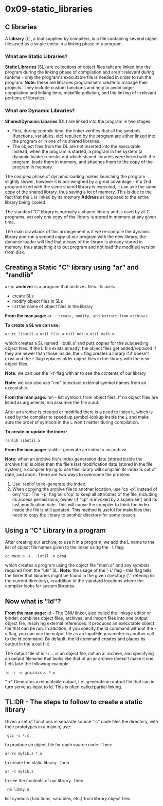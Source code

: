 # 0x09-static_libraries


## C libraries
A **Library** (L), a tool supplied by compilers, is a file containing several object filesused as a single entity in a linking phase of a program.


### What are Static Libraries?
**Static Libraries** (SL) are collections of object files taht are linked into the program during the linking phase of compilation and aren't relevant during runtime - only the program's executable file is needed in order to run the program. 
**Note:** these are libraries programmers create to manage their projects. They include custom functions and help to avoid larger compilation and linking time, makefile pollution, and the linking of irrelevant portions of libraries. 
 

### What are Dynamic Libraries?
**Shared/Dynamic Libaries** (DL) are linked into the program in two stages:

-   First, during compile time, the linker verifies that all the symbols (functions, variables, etc) required by the program are either linked into the program or in one of its shared libraries.
-   The object files from the DL are not inserted into the executable. Instead, when the program is started, a program in the system (a dynamic loader) checks out which shared libraries were linked with the program, loads them in memory, and attaches them to the copy of the program in memory.

The complex phase of dynamic loading makes launching the program slightly slower, however it is out-weighed by a great advantage - if a 2nd program liked with the same shared library is executed, it can use the same copy of the shared library, thus saving a lot of memory. This is due to the fact that the L is linked by its memory **Address** as opposed to the entire library being copied.

The standard "C" library is normally a shared library and is used by all C programs, yet only one copy of the library is stored in memory at any given time.

The main drawback of this arrangement is if we re-compile the dynamic library and run a second copy of our program with the new library, the dynamic loader will find that a copy of the library is already stored in memory, thus attaching it to out program and not load the modified version from disk.


## Creating a Static "C" library using "ar" and "randlib"
`ar` or **archiver** is a program that archives files. Its uses:

-   create SLs
-   modify object files in SLs
-   list the name of object files in the library

**From the man page:**
`ar - create, modify, and extract from archives`

**To create a SL we can use:**
```
ar rc libutil.a util_file.o util_net.o util_math.o
```
which creates a SL named 'libutil.a' and puts copies for the subceeding object files.
If the L file exists already, the object files get added/replaced if they are newer than those inside. the `c` flag creates a library if it doesn't exist and the `r` flag replaces older object files in the library with the new object files.

**Note:** we can use the '-t' flag with ar to see the contents of our library

**Note:** we can also use "nm" to extract external symbol names from an executable.

**From the man page:** nm - list symbols from object files. If no object
       files are listed as arguments, nm assumes the file a.out.

After an archive is created or modified there is a need to index it, which is used by the compiler to speed up symbol-lookup inside the L and make sure the order of symbols in the L won't matter during compilation.

**To create or update the index:**
```
ranlib libutil.a
```
**From the man page:**  ranlib - generate an index to an archive

 **Note:** when an archive file's index generation date (stored inside the archive file) is older than the file's last modification date (stored in the file system), a compiler trying to use this library will complain its index is out of date, and abort. There are two ways to overcome the problem:

1. Use 'ranlib' to re-generate the index.
2. When copying the archive file to another location, use 'cp -p', instead of only 'cp'. The '-p' flag tells 'cp' to keep all attributes of the file, including its access permissions, owner (if "cp" is invoked by a superuser) and its last modification date. This will cause the compiler to think the index inside the file is still updated. This method is useful for makefiles that need to copy the library to another directory for some reason.

## Using a "C" Library in a program

After creating our archive, to use it in a program, we add the L name to the list of object file names given to the linker using the `-l` flag:
```
cc main.o -L. -lutil -o prog
```
which creates a program using the object file "main.o" and any symbols required from the "util" SL.
**Note:** the usage of the '-L' flag - this flag tells the linker that libraries might be found in the given directory ('.', refering to the current directory), in addition to the standard locations where the compiler looks for system libraries. 


## Now what is "ld"?
**From the man page:** ld - The GNU linker, also called the linkage editor or binder, combines object files, archives, and import files into one output object file, resolving external references. It produces an executable object file that can be run.
In addition, if you specify the ld command without the -s flag, you can use the output file as an InputFile parameter in another call to the ld command. By default, the ld command creates and places its output in the a.out file.

The output file of ld -r ... is an object file, not an ar archive, and specifying an output filename that looks like that of an ar archive doesn't make it one. Lets take the following example:
```
ld -r -o graphics.o *.o
```
"-r" Generates a relocatable output, i.e., generate an output file that
           can in turn serve as input to ld.  This is often called partial
           linking.
## TL:DR - The steps to follow to create a static library	
Given a set of functions in separate source ".c" code files the directory, with their prototypes in a main.h, use:
```
 gcc -c *.c
```
to produce an object file for each source code. Then:
```
ar rc mylib.a *.o
```
to create the static library. Then
```
ar -t mylib.a
```
to see the contents of our library. Then
```
 nm libmy.a
 ```
 list symbols (functions, variables, etc.) from library object files
